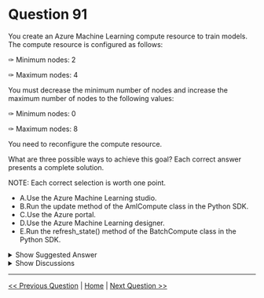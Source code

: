 # Question 91

You create an Azure Machine Learning compute resource to train models. The compute resource is configured as follows:

✑ Minimum nodes: 2

✑ Maximum nodes: 4

You must decrease the minimum number of nodes and increase the maximum number of nodes to the following values:

✑ Minimum nodes: 0

✑ Maximum nodes: 8

You need to reconfigure the compute resource.

What are three possible ways to achieve this goal? Each correct answer presents a complete solution.

NOTE: Each correct selection is worth one point.

- A.Use the Azure Machine Learning studio.
- B.Run the update method of the AmlCompute class in the Python SDK.
- C.Use the Azure portal.
- D.Use the Azure Machine Learning designer.
- E.Run the refresh_state() method of the BatchCompute class in the Python SDK.

<details>
  <summary>Show Suggested Answer</summary>

<strong>ABC</strong><br>

<p>A: You can manage assets and resources in the Azure Machine Learning studio.</p>
<p>B: The update(min_nodes=None, max_nodes=None, idle_seconds_before_scaledown=None) of the AmlCompute class updates the ScaleSettings for this</p>
<p>AmlCompute target.</p>
<p>C: To change the nodes in the cluster, use the UI for your cluster in the Azure portal.</p>
<p>Reference:</p>
<p>https://docs.microsoft.com/en-us/python/api/azureml-core/azureml.core.compute.amlcompute(class)</p>

</details>

<details>
  <summary>Show Discussions</summary>

<blockquote><p><strong>Haet</strong> <code>(Mon 25 Oct 2021 06:07)</code> - <em>Upvotes: 23</em></p><p>Answer is correct A,B,C. I have verified it</p></blockquote>
<blockquote><p><strong>chaudha4</strong> <code>(Wed 27 Oct 2021 16:03)</code> - <em>Upvotes: 3</em></p><p>Can you elaborate on &quot;C&quot;. There is no access to the cluster from Azure portal. Where do you see it ?</p></blockquote>
<blockquote><p><strong>SaudMeethal</strong> <code>(Tue 09 Nov 2021 13:12)</code> - <em>Upvotes: 4</em></p><p>Azure portal is unlikely to do this and refresh_state() method of the BatchCompute also seems to be incorrect. In designer there is an option to create a new CC with the specifications we require, but not sure if it can be considered as reconfiguration as we&#x27;re simply creating another resource.</p></blockquote>
<blockquote><p><strong>levm39</strong> <code>(Wed 15 Dec 2021 10:54)</code> - <em>Upvotes: 17</em></p><p>Answer is A,B
C was possible in the past, they removed the option to manage compute instance for ML from the portal.

E is incorrect</p></blockquote>

<blockquote><p><strong>NullVoider_0</strong> <code>(Mon 12 Aug 2024 13:33)</code> - <em>Upvotes: 1</em></p><p>On exam 12-02-2024.</p></blockquote>
<blockquote><p><strong>Awooga</strong> <code>(Tue 06 Aug 2024 14:16)</code> - <em>Upvotes: 1</em></p><p>On exam 2024-02-06</p></blockquote>
<blockquote><p><strong>phdykd</strong> <code>(Sat 05 Aug 2023 00:34)</code> - <em>Upvotes: 2</em></p><p>A. Use the Azure Machine Learning studio.
C. Use the Azure portal.
D. Use the Azure Machine Learning designer.</p></blockquote>
<blockquote><p><strong>therealola</strong> <code>(Sun 18 Dec 2022 02:39)</code> - <em>Upvotes: 1</em></p><p>On exam 18-06-22</p></blockquote>
<blockquote><p><strong>ning</strong> <code>(Wed 16 Nov 2022 18:31)</code> - <em>Upvotes: 2</em></p><p>Only know A and B ...</p></blockquote>
<blockquote><p><strong>JTWang</strong> <code>(Sat 22 Oct 2022 10:44)</code> - <em>Upvotes: 2</em></p><p>on exam 04/22/2022</p></blockquote>
<blockquote><p><strong>synapse</strong> <code>(Tue 13 Sep 2022 13:46)</code> - <em>Upvotes: 1</em></p><p>A  B  C. Given answer is correct</p></blockquote>
<blockquote><p><strong>piyu18</strong> <code>(Tue 05 Jul 2022 18:07)</code> - <em>Upvotes: 2</em></p><p>I think its correct, as we can access ml compute from cli and we can connect with cli from azure portal</p></blockquote>
<blockquote><p><strong>VJPrakash</strong> <code>(Fri 11 Feb 2022 17:20)</code> - <em>Upvotes: 1</em></p><p>on exam in August 2021</p></blockquote>
<blockquote><p><strong>slash_nyk</strong> <code>(Sat 25 Dec 2021 03:38)</code> - <em>Upvotes: 2</em></p><p>How you can do if from Machine Learning Studio ?</p></blockquote>
<blockquote><p><strong>scipio</strong> <code>(Tue 16 Nov 2021 16:37)</code> - <em>Upvotes: 4</em></p><p>Cannot be E. BatchCompute is an attach resource, and refresh_state() is &quot;This method updates the properties based on the current state of the corresponding cloud object. This is primarily used for manual polling of compute state.&quot; Just a refresh. 
I agree though that C is strange, except to use the portal to access the ML Studio.
https://docs.microsoft.com/en-us/python/api/azureml-core/azureml.core.compute.batchcompute?view=azure-ml-py#refresh-state--</p></blockquote>
<blockquote><p><strong>chaudha4</strong> <code>(Sat 23 Oct 2021 00:13)</code> - <em>Upvotes: 7</em></p><p>The correct answer is A, B and E. You cannot do it from portal.</p></blockquote>
<blockquote><p><strong>dev2dev</strong> <code>(Fri 17 Sep 2021 05:38)</code> - <em>Upvotes: 5</em></p><p>I dont see from where we can resize the culuster size from portal except that from the ml workspace we click on studio link and change from there</p></blockquote>
<blockquote><p><strong>dev2dev</strong> <code>(Fri 17 Sep 2021 05:36)</code> - <em>Upvotes: 2</em></p><p>I dont see from where we can resize the culuster size from portal except that from the workspace we click on studio link</p></blockquote>

</details>

---

[<< Previous Question](question_90.md) | [Home](../index.md) | [Next Question >>](question_92.md)
